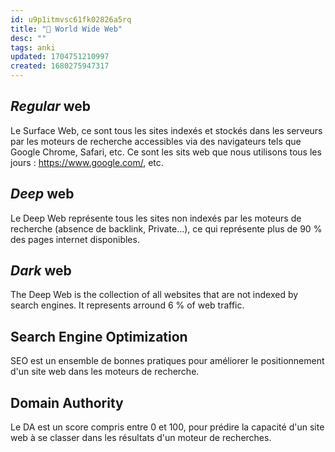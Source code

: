 ```yaml
---
id: u9p1itmvsc61fk02826a5rq
title: "📇 World Wide Web"
desc: ""
tags: anki
updated: 1704751210997
created: 1680275947317
---
```


## _Regular_ web

<!-- notecardId: 1702241912707 -->

Le Surface Web, ce sont tous les sites indexés et stockés dans les serveurs par les moteurs de recherche accessibles via des navigateurs tels que Google Chrome, Safari, etc. Ce sont les sits web que nous utilisons tous les jours : https://www.google.com/, etc.

## _Deep_ web

<!-- notecardId: 1702241912711 -->

Le Deep Web représente tous les sites non indexés par les moteurs de recherche (absence de backlink, Private…), ce qui représente plus de 90 % des pages internet disponibles.

## _Dark_ web

<!-- notecardId: 1702241912715 -->

The Deep Web is the collection of all websites that are not indexed by search engines. It represents arround 6 % of web traffic.

## Search Engine Optimization

<!-- notecardId: 1702241912717 -->

SEO est un ensemble de bonnes pratiques pour améliorer le positionnement d'un site web dans les moteurs de recherche.

## Domain Authority

<!-- notecardId: 1702241912720 -->

Le DA est un score compris entre 0 et 100, pour prédire la capacité d'un site web à se classer dans les résultats d'un moteur de recherches.

